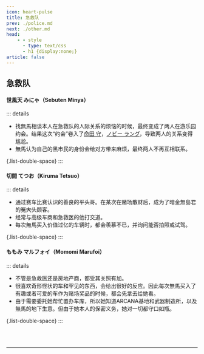 ```yaml
---
icon: heart-pulse
title: 急救队
prev: ./police.md
next: ./other.md
head:
    - - style
      - type: text/css
      - h1 {display:none;}
article: false
---
```

## <span class="underline-blue"><i class="fa-solid fa-heart-pulse"></i> 急救队</span>

#### <span style="font-weight:bold;">世風天 みにゃ（Sebuten Minya）</span>
::: details
- 找無馬相谈本人在急救队的人际关系的烦恼的时候，最终变成了两人在游乐园约会。结果这次“约会”卷入了[命田 守](# "急救队队长")，[ノビー ラング](# "急救队队员")，导致两人的关系变得尴尬。
- 無馬认为自己的黑市民的身份会给对方带来麻烦，最终两人不再互相联系。

{.list-double-space}
:::
#### <span style="font-weight:bold;">切間 てつお（Kiruma Tetsuo）</span>
::: details
- 通过赛车比赛认识的善良的平头哥。在某次在赌场散财后，成为了暗金無島君的~~冤大头~~顾客。
- 经常与高级车商和急救医的他打交道。
- 每次無馬买入价值过亿的车辆时，都会羡慕不已，并询问能否拍照或试驾。

{.list-double-space}
:::
#### <span style="font-weight:bold;">ももみ マルフォイ（Momomi Marufoi）</span>
::: details
- 不管是急救医还是房地产商，都受其关照有加。
- 很喜欢奇形怪状的车和罕见的东西，会给出很好的反应。因此每次無馬买入了有趣或者可爱的车作为赌场奖品的时候，都会先拿去给她看。
- 由于需要委托她帮忙置办车库，所以她知道ARCANA基地和武器制造所，以及無馬的地下生意。但由于她本人的保密义务，她对一切都守口如瓶。

{.list-double-space}
:::

<br>
<br>

---

